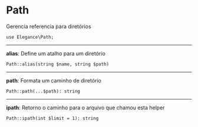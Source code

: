# Path

Gerencia referencia para diretórios

    use Elegance\Path;

---

**alias**: Define um atalho para um diretório

    Path::alias(string $name, string $path)

---

**path**: Formata um caminho de diretório

    Path::path(...$path): string

---

**ipath**: Retorno o caminho para o arquivo que chamou esta helper

    Path::ipath(int $limit = 1): string
